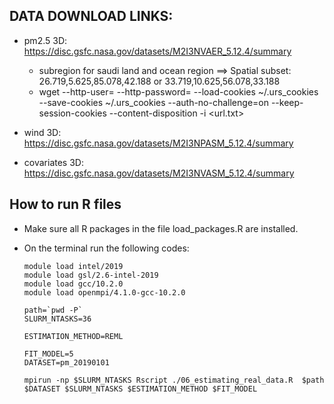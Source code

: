 
## DATA DOWNLOAD LINKS:

- pm2.5 3D: https://disc.gsfc.nasa.gov/datasets/M2I3NVAER_5.12.4/summary

	- subregion for saudi land and ocean region ==> Spatial subset: 26.719,5.625,85.078,42.188 or 33.719,10.625,56.078,33.188
	- wget --http-user=<username> --http-password=<password> --load-cookies ~/.urs_cookies --save-cookies ~/.urs_cookies --auth-no-challenge=on --keep-session-cookies --content-disposition -i <url.txt>

- wind 3D: https://disc.gsfc.nasa.gov/datasets/M2I3NPASM_5.12.4/summary
- covariates 3D: https://disc.gsfc.nasa.gov/datasets/M2I3NVASM_5.12.4/summary

## How to run R files

- Make sure all R packages in the file load_packages.R are installed.

- On the terminal run the following codes: 

    ```
    module load intel/2019
    module load gsl/2.6-intel-2019
    module load gcc/10.2.0
    module load openmpi/4.1.0-gcc-10.2.0

    path=`pwd -P`
    SLURM_NTASKS=36

    ESTIMATION_METHOD=REML

    FIT_MODEL=5
    DATASET=pm_20190101

    mpirun -np $SLURM_NTASKS Rscript ./06_estimating_real_data.R  $path $DATASET $SLURM_NTASKS $ESTIMATION_METHOD $FIT_MODEL

    ```
